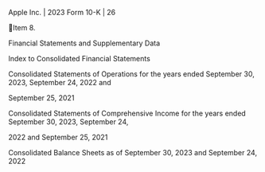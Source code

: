 Apple Inc. | 2023 Form 10-K | 26

Item 8.

Financial Statements and Supplementary Data

Index to Consolidated Financial Statements

Consolidated Statements of Operations for the years ended September 30, 2023, September 24, 2022 and

September 25, 2021

Consolidated Statements of Comprehensive Income for the years ended September 30, 2023, September 24,

2022 and September 25, 2021

Consolidated Balance Sheets as of September 30, 2023 and September 24, 2022